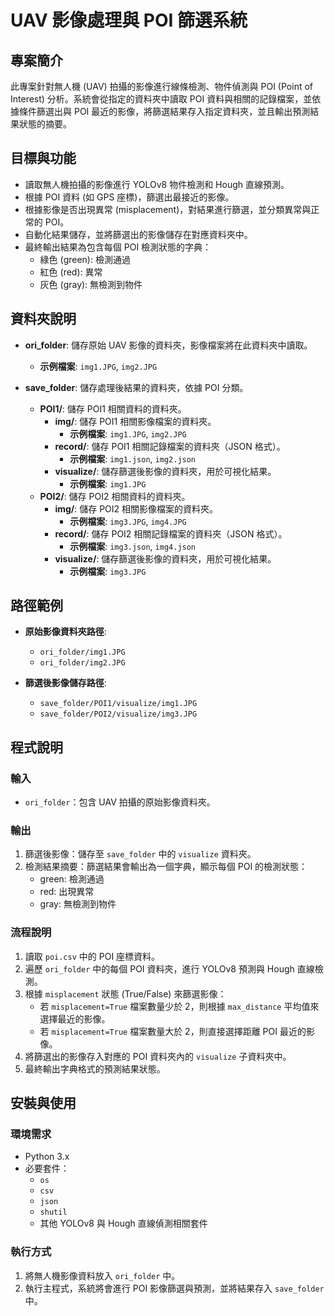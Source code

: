 # UAV 影像處理與 POI 篩選系統

## 專案簡介

此專案針對無人機 (UAV) 拍攝的影像進行線條檢測、物件偵測與 POI (Point of Interest) 分析。系統會從指定的資料夾中讀取 POI 資料與相關的記錄檔案，並依據條件篩選出與 POI 最近的影像，將篩選結果存入指定資料夾，並且輸出預測結果狀態的摘要。

## 目標與功能

- 讀取無人機拍攝的影像進行 YOLOv8 物件檢測和 Hough 直線預測。
- 根據 POI 資料 (如 GPS 座標)，篩選出最接近的影像。
- 根據影像是否出現異常 (misplacement)，對結果進行篩選，並分類異常與正常的 POI。
- 自動化結果儲存，並將篩選出的影像儲存在對應資料夾中。
- 最終輸出結果為包含每個 POI 檢測狀態的字典：
  - 綠色 (green): 檢測通過
  - 紅色 (red): 異常
  - 灰色 (gray): 無檢測到物件


## 資料夾說明

- **ori_folder**: 儲存原始 UAV 影像的資料夾，影像檔案將在此資料夾中讀取。
  - **示例檔案**: `img1.JPG`, `img2.JPG`

- **save_folder**: 儲存處理後結果的資料夾，依據 POI 分類。
  - **POI1/**: 儲存 POI1 相關資料的資料夾。
    - **img/**: 儲存 POI1 相關影像檔案的資料夾。
      - **示例檔案**: `img1.JPG`, `img2.JPG`
    - **record/**: 儲存 POI1 相關記錄檔案的資料夾（JSON 格式）。
      - **示例檔案**: `img1.json`, `img2.json`
    - **visualize/**: 儲存篩選後影像的資料夾，用於可視化結果。
      - **示例檔案**: `img1.JPG`
  - **POI2/**: 儲存 POI2 相關資料的資料夾。
    - **img/**: 儲存 POI2 相關影像檔案的資料夾。
      - **示例檔案**: `img3.JPG`, `img4.JPG`
    - **record/**: 儲存 POI2 相關記錄檔案的資料夾（JSON 格式）。
      - **示例檔案**: `img3.json`, `img4.json`
    - **visualize/**: 儲存篩選後影像的資料夾，用於可視化結果。
      - **示例檔案**: `img3.JPG`

## 路徑範例

- **原始影像資料夾路徑**:
  - `ori_folder/img1.JPG`
  - `ori_folder/img2.JPG`

- **篩選後影像儲存路徑**:
  - `save_folder/POI1/visualize/img1.JPG`
  - `save_folder/POI2/visualize/img3.JPG`

## 程式說明

### 輸入

- `ori_folder`：包含 UAV 拍攝的原始影像資料夾。

### 輸出

1. 篩選後影像：儲存至 `save_folder` 中的 `visualize` 資料夾。
2. 檢測結果摘要：篩選結果會輸出為一個字典，顯示每個 POI 的檢測狀態：
   - green: 檢測通過
   - red: 出現異常
   - gray: 無檢測到物件

### 流程說明

1. 讀取 `poi.csv` 中的 POI 座標資料。
2. 遍歷 `ori_folder` 中的每個 POI 資料夾，進行 YOLOv8 預測與 Hough 直線檢測。
3. 根據 `misplacement` 狀態 (True/False) 來篩選影像：
   - 若 `misplacement=True` 檔案數量少於 2，則根據 `max_distance` 平均值來選擇最近的影像。
   - 若 `misplacement=True` 檔案數量大於 2，則直接選擇距離 POI 最近的影像。
4. 將篩選出的影像存入對應的 POI 資料夾內的 `visualize` 子資料夾中。
5. 最終輸出字典格式的預測結果狀態。

## 安裝與使用

### 環境需求

- Python 3.x
- 必要套件：
  - `os`
  - `csv`
  - `json`
  - `shutil`
  - 其他 YOLOv8 與 Hough 直線偵測相關套件

### 執行方式

1. 將無人機影像資料放入 `ori_folder` 中。
2. 執行主程式，系統將會進行 POI 影像篩選與預測，並將結果存入 `save_folder` 中。


